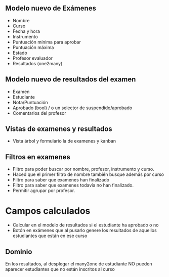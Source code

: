 
## Modelo nuevo de Exámenes
* Nombre
* Curso
* Fecha y hora
* Instrumento
* Puntuación mínima para aprobar
* Puntuación máxima
* Estado
* Profesor evaluador
* Resultados (one2many)

## Modelo nuevo de resultados del examen
* Examen
* Estudiante
* Nota/Puntuación
* Aprobado (bool) / o un selector de suspendido/aprobado
* Comentarios del profesor

## Vistas de examenes y resultados
* Vista árbol y formulario la de examenes y kanban

## Filtros en examenes
* Filtro para poder buscar por nombre, profesor, instrumento y curso.
* Haced que el primer filtro de nombre también busque además por curso
* Filtro para saber que examenes han finalizado
* Filtro para saber que examenes todavía no han finalizado.
* Permitir agrupar por profesor.

# Campos calculados
* Calcular en el modelo de resultados si el estudiante ha aprobado o no
* Botón en exámenes que al pusarlo genere los resultados de aquellos estudiantes que están en ese curso

## Dominio
En los resultados, al desplegar el many2one de estudiante NO pueden aparecer estudiantes que no están inscritos al curso
